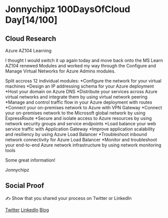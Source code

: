 <!-- This is a template you can use for quick progress days. It removes a lot of the steps we encourage you to share in the longer template 000-DAY-ARTICLE-LONG-TEMPLATE.MD-->

# Jonnychipz 100DaysOfCloud Day[14/100]

## Cloud Research

Azure AZ104 Learning

I thought I would switch it up again today and move back onto the MS Learn AZ104 renewed Modules and worked my way through the Configure and Manage Virtual Networks for Azure Admins modules.

Split accross 12 individual modules:
*Configure the network for your virtual machines
*Design an IP addressing schema for your Azure deployment
*Host your domain on Azure DNS
*Distribute your services across Azure virtual networks and integrate them by using virtual network peering
*Manage and control traffic flow in your Azure deployment with routes
*Connect your on-premises network to Azure with VPN Gateway
*Connect your on-premises network to the Microsoft global network by using ExpressRoute
*Secure and isolate access to Azure resources by using network security groups and service endpoints
*Load balance your web service traffic with Application Gateway
*Improve application scalability and resiliency by using Azure Load Balancer
*Troubleshoot inbound network connectivity for Azure Load Balancer
*Monitor and troubleshoot your end-to-end Azure network infrastructure by using network monitoring tools

Some great information!

Jonnychipz

## Social Proof

✍️ Show that you shared your process on Twitter or LinkedIn

[Twitter](https://twitter.com/jonnychipz/status/1303023024992649217)
[LinkedIn](https://www.linkedin.com/posts/japlunn_day14100-100daysofcloud-jonnychipz-activity-6708788713557639168-bLSe)
[Blog](https://jonnychipz.com/2020/09/07/day14-100-100daysofcloud-jonnychipz-configure-and-manage-virtual-networks-for-azure-admins-az-104/)
